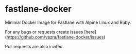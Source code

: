 # fastlane-docker
Minimal Docker Image for Fastlane with Alpine Linux and Ruby. 

For any bugs or requests create issues [here] (https://github.com/vazra/fastlane-docker/issues)

Pull requests are also invited. 
